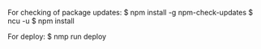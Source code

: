 For checking of package updates:
$ npm install -g npm-check-updates
$ ncu -u
$ npm install

For deploy:
$ nmp run deploy 

